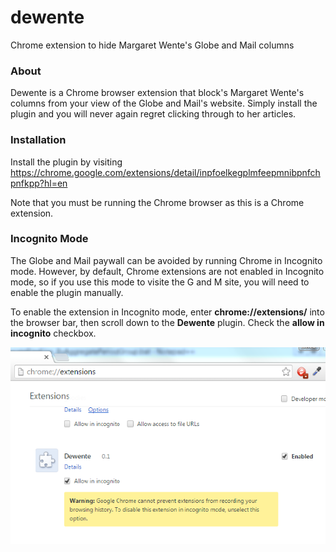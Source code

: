# dewente
Chrome extension to hide Margaret Wente's Globe and Mail columns

<h3>About</h3>
<p>
Dewente is a Chrome browser extension that block's Margaret Wente's columns from your view of the Globe and Mail's website. Simply install the plugin and you will never again regret clicking through to her articles.
</p>

<h3>Installation</h3>
<p>
Install the plugin by visiting <a href='https://chrome.google.com/extensions/detail/inpfoelkegplmfeepmnibpnfchpnfkpp?hl=en'>https://chrome.google.com/extensions/detail/inpfoelkegplmfeepmnibpnfchpnfkpp?hl=en</a>  
</p>
<p>
Note that you must be running the Chrome browser as this is a Chrome extension.
</p>

<h3>Incognito Mode</h3>
<p>
The Globe and Mail paywall can be avoided by running Chrome in Incognito mode.  However, by default, Chrome extensions are not enabled in Incognito mode, so if you use this mode to visite the G and M site, you will need to enable the plugin manually.
</p>
<p>
To enable the extension in Incognito mode, enter <b>chrome://extensions/</b> into the browser bar, then scroll down to the <b>Dewente</b> plugin.  Check the <b>allow in incognito</b> checkbox.
</p>
<img src="AllowIncognito.PNG">
